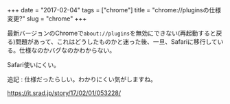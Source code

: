 +++
date = "2017-02-04"
tags = ["chrome"]
title = "chrome://pluginsの仕様変更?"
slug = "chrome"
+++

最新バージョンのChromeで`about://plugins`を無効にできない(再起動すると戻る)問題があって、これはどうしたものかと迷った後、一旦、Safariに移行している。仕様なのかバグなのかわからない。

Safari使いにくい。

追記 : 仕様だったらしい。わかりにくい気がしますね。

https://it.srad.jp/story/17/02/01/053228/
	  
